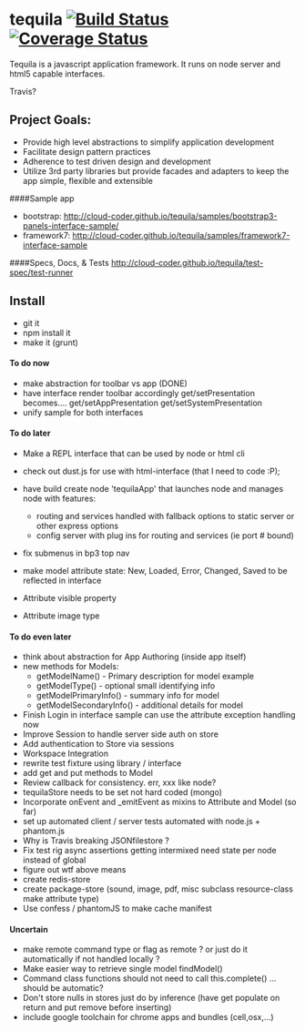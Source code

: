 # tequila [![Build Status](https://secure.travis-ci.org/cloud-coder/tequila.png)](http://travis-ci.org/cloud-coder/tequila)[![Coverage Status](https://img.shields.io/coveralls/cloud-coder/tequila.svg)](https://coveralls.io/r/cloud-coder/tequila?branch=master)
Tequila is a javascript application framework.  It runs on node server and html5 capable interfaces.

Travis?

## Project Goals:
* Provide high level abstractions to simplify application development
* Facilitate design pattern practices
* Adherence to test driven design and development
* Utilize 3rd party libraries but provide facades and adapters to keep the app simple, flexible and extensible

####Sample app
- bootstrap:  http://cloud-coder.github.io/tequila/samples/bootstrap3-panels-interface-sample/
- framework7: http://cloud-coder.github.io/tequila/samples/framework7-interface-sample

####Specs, Docs, & Tests 
http://cloud-coder.github.io/tequila/test-spec/test-runner

## Install
- git it
- npm install it
- make it (grunt)

#### To do now
- make abstraction for toolbar vs app (DONE) 
- have interface render toolbar accordingly
    get/setPresentation becomes.... get/setAppPresentation get/setSystemPresentation
- unify sample for both interfaces

#### To do later
- Make a REPL interface that can be used by node or html cli
- check out dust.js for use with html-interface (that I need to code :P);

- have build create node 'tequilaApp' that launches node and manages node with features:
    - routing and services handled with fallback options to static server or other express options
    - config server with plug ins for routing and services (ie port # bound)

- fix submenus in bp3 top nav
- make model attribute state: New, Loaded, Error, Changed, Saved to be reflected in interface 
- Attribute visible property
- Attribute image type

#### To do even later
- think about abstraction for App Authoring (inside app itself)
- new methods for Models:
    - getModelName() - Primary description for model example
    - getModelType() - optional small identifying info
    - getModelPrimaryInfo() - summary info for model
    - getModelSecondaryInfo() - additional details for model
- Finish Login in interface sample can use the attribute exception handling now
- Improve Session to handle server side auth on store
- Add authentication to Store via sessions
- Workspace Integration
- rewrite test fixture using library / interface
- add get and put methods to Model
- Review callback for consistency.  err, xxx like node?
- tequilaStore needs to be set not hard coded (mongo)
- Incorporate onEvent and _emitEvent as mixins to Attribute and Model (so far)
- set up automated client / server tests automated with node.js + phantom.js
- Why is Travis breaking JSONfilestore ?
- Fix test rig async assertions getting intermixed need state per node instead of global
- figure out wtf above means
- create redis-store
- create package-store (sound, image, pdf, misc subclass resource-class make attribute type)
- Use confess / phantomJS to make cache manifest

#### Uncertain
- make remote command type or flag as remote ? or just do it automatically if not handled locally ?
- Make easier way to retrieve single model findModel()
- Command class functions should not need to call this.complete() ... should be automatic?
- Don't store nulls in stores just do by inference (have get populate on return and put remove before inserting)
- include google toolchain for chrome apps and bundles (cell,osx,...)
